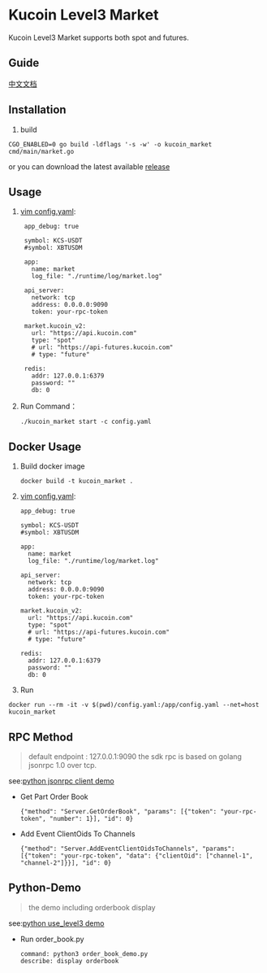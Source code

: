 # Kucoin Level3 Market

Kucoin Level3 Market supports both spot and futures.

## Guide
  [中文文档](README_CN.md)

## Installation

1. build

```
CGO_ENABLED=0 go build -ldflags '-s -w' -o kucoin_market cmd/main/market.go
```

or you can download the latest available [release](https://github.com/Kucoin/kucoin-level3-sdk/releases)

## Usage

1. [vim config.yaml](config.example.yaml):
   ```
    app_debug: true
    
    symbol: KCS-USDT
    #symbol: XBTUSDM
    
    app:
      name: market
      log_file: "./runtime/log/market.log"
    
    api_server:
      network: tcp
      address: 0.0.0.0:9090
      token: your-rpc-token
    
    market.kucoin_v2:
      url: "https://api.kucoin.com"
      type: "spot"
      # url: "https://api-futures.kucoin.com"
      # type: "future"
   
    redis:
      addr: 127.0.0.1:6379
      password: ""
      db: 0
   ```

1. Run Command：

    ```
    ./kucoin_market start -c config.yaml
    ```

## Docker Usage

1. Build docker image

   ```
   docker build -t kucoin_market .
   ```

1. [vim config.yaml](config.example.yaml):
    ```
    app_debug: true
    
    symbol: KCS-USDT
    #symbol: XBTUSDM
    
    app:
      name: market
      log_file: "./runtime/log/market.log"
    
    api_server:
      network: tcp
      address: 0.0.0.0:9090
      token: your-rpc-token
    
    market.kucoin_v2:
      url: "https://api.kucoin.com"
      type: "spot"
      # url: "https://api-futures.kucoin.com"
      # type: "future"

    redis:
      addr: 127.0.0.1:6379
      password: ""
      db: 0
    ```

1. Run

  ```
  docker run --rm -it -v $(pwd)/config.yaml:/app/config.yaml --net=host kucoin_market
  ```

## RPC Method

> default endpoint : 127.0.0.1:9090
> the sdk rpc is based on golang jsonrpc 1.0 over tcp.

see:[python jsonrpc client demo](./demo/python-demo/level3/rpc.py)

* Get Part Order Book
    ```
    {"method": "Server.GetOrderBook", "params": [{"token": "your-rpc-token", "number": 1}], "id": 0}
    ```

* Add Event ClientOids To Channels
    ```
    {"method": "Server.AddEventClientOidsToChannels", "params": [{"token": "your-rpc-token", "data": {"clientOid": ["channel-1", "channel-2"]}}], "id": 0}
    ```

## Python-Demo

> the demo including orderbook display

see:[python use_level3 demo](./demo/python-demo/order_book_demo.py)
- Run order_book.py
    ```
    command: python3 order_book_demo.py
    describe: display orderbook
    ```
